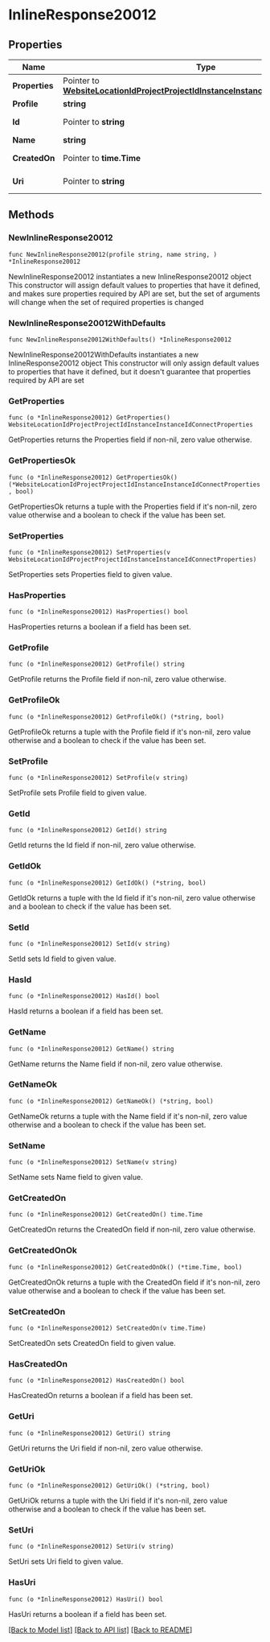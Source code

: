 # InlineResponse20012

## Properties

Name | Type | Description | Notes
------------ | ------------- | ------------- | -------------
**Properties** | Pointer to [**WebsiteLocationIdProjectProjectIdInstanceInstanceIdConnectProperties**](WebsiteLocationIdProjectProjectIdInstanceInstanceIdConnectProperties.md) |  | [optional] 
**Profile** | **string** |  | 
**Id** | Pointer to **string** |  | [optional] [readonly] 
**Name** | **string** |  | 
**CreatedOn** | Pointer to **time.Time** |  | [optional] [readonly] 
**Uri** | Pointer to **string** |  | [optional] [readonly] 

## Methods

### NewInlineResponse20012

`func NewInlineResponse20012(profile string, name string, ) *InlineResponse20012`

NewInlineResponse20012 instantiates a new InlineResponse20012 object
This constructor will assign default values to properties that have it defined,
and makes sure properties required by API are set, but the set of arguments
will change when the set of required properties is changed

### NewInlineResponse20012WithDefaults

`func NewInlineResponse20012WithDefaults() *InlineResponse20012`

NewInlineResponse20012WithDefaults instantiates a new InlineResponse20012 object
This constructor will only assign default values to properties that have it defined,
but it doesn't guarantee that properties required by API are set

### GetProperties

`func (o *InlineResponse20012) GetProperties() WebsiteLocationIdProjectProjectIdInstanceInstanceIdConnectProperties`

GetProperties returns the Properties field if non-nil, zero value otherwise.

### GetPropertiesOk

`func (o *InlineResponse20012) GetPropertiesOk() (*WebsiteLocationIdProjectProjectIdInstanceInstanceIdConnectProperties, bool)`

GetPropertiesOk returns a tuple with the Properties field if it's non-nil, zero value otherwise
and a boolean to check if the value has been set.

### SetProperties

`func (o *InlineResponse20012) SetProperties(v WebsiteLocationIdProjectProjectIdInstanceInstanceIdConnectProperties)`

SetProperties sets Properties field to given value.

### HasProperties

`func (o *InlineResponse20012) HasProperties() bool`

HasProperties returns a boolean if a field has been set.

### GetProfile

`func (o *InlineResponse20012) GetProfile() string`

GetProfile returns the Profile field if non-nil, zero value otherwise.

### GetProfileOk

`func (o *InlineResponse20012) GetProfileOk() (*string, bool)`

GetProfileOk returns a tuple with the Profile field if it's non-nil, zero value otherwise
and a boolean to check if the value has been set.

### SetProfile

`func (o *InlineResponse20012) SetProfile(v string)`

SetProfile sets Profile field to given value.


### GetId

`func (o *InlineResponse20012) GetId() string`

GetId returns the Id field if non-nil, zero value otherwise.

### GetIdOk

`func (o *InlineResponse20012) GetIdOk() (*string, bool)`

GetIdOk returns a tuple with the Id field if it's non-nil, zero value otherwise
and a boolean to check if the value has been set.

### SetId

`func (o *InlineResponse20012) SetId(v string)`

SetId sets Id field to given value.

### HasId

`func (o *InlineResponse20012) HasId() bool`

HasId returns a boolean if a field has been set.

### GetName

`func (o *InlineResponse20012) GetName() string`

GetName returns the Name field if non-nil, zero value otherwise.

### GetNameOk

`func (o *InlineResponse20012) GetNameOk() (*string, bool)`

GetNameOk returns a tuple with the Name field if it's non-nil, zero value otherwise
and a boolean to check if the value has been set.

### SetName

`func (o *InlineResponse20012) SetName(v string)`

SetName sets Name field to given value.


### GetCreatedOn

`func (o *InlineResponse20012) GetCreatedOn() time.Time`

GetCreatedOn returns the CreatedOn field if non-nil, zero value otherwise.

### GetCreatedOnOk

`func (o *InlineResponse20012) GetCreatedOnOk() (*time.Time, bool)`

GetCreatedOnOk returns a tuple with the CreatedOn field if it's non-nil, zero value otherwise
and a boolean to check if the value has been set.

### SetCreatedOn

`func (o *InlineResponse20012) SetCreatedOn(v time.Time)`

SetCreatedOn sets CreatedOn field to given value.

### HasCreatedOn

`func (o *InlineResponse20012) HasCreatedOn() bool`

HasCreatedOn returns a boolean if a field has been set.

### GetUri

`func (o *InlineResponse20012) GetUri() string`

GetUri returns the Uri field if non-nil, zero value otherwise.

### GetUriOk

`func (o *InlineResponse20012) GetUriOk() (*string, bool)`

GetUriOk returns a tuple with the Uri field if it's non-nil, zero value otherwise
and a boolean to check if the value has been set.

### SetUri

`func (o *InlineResponse20012) SetUri(v string)`

SetUri sets Uri field to given value.

### HasUri

`func (o *InlineResponse20012) HasUri() bool`

HasUri returns a boolean if a field has been set.


[[Back to Model list]](../README.md#documentation-for-models) [[Back to API list]](../README.md#documentation-for-api-endpoints) [[Back to README]](../README.md)


